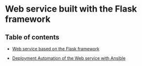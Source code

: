 
# Web service built with the Flask framework


## Table of contents

- [Web service based on the Flask framework](https://github.com/gmateesc/WebServiceFlask/blob/master/WebService/README.md)


- [Deployment Automation of the Web service with Ansible](https://github.com/gmateesc/WebServiceFlask/blob/master/Ansible/README.md)

